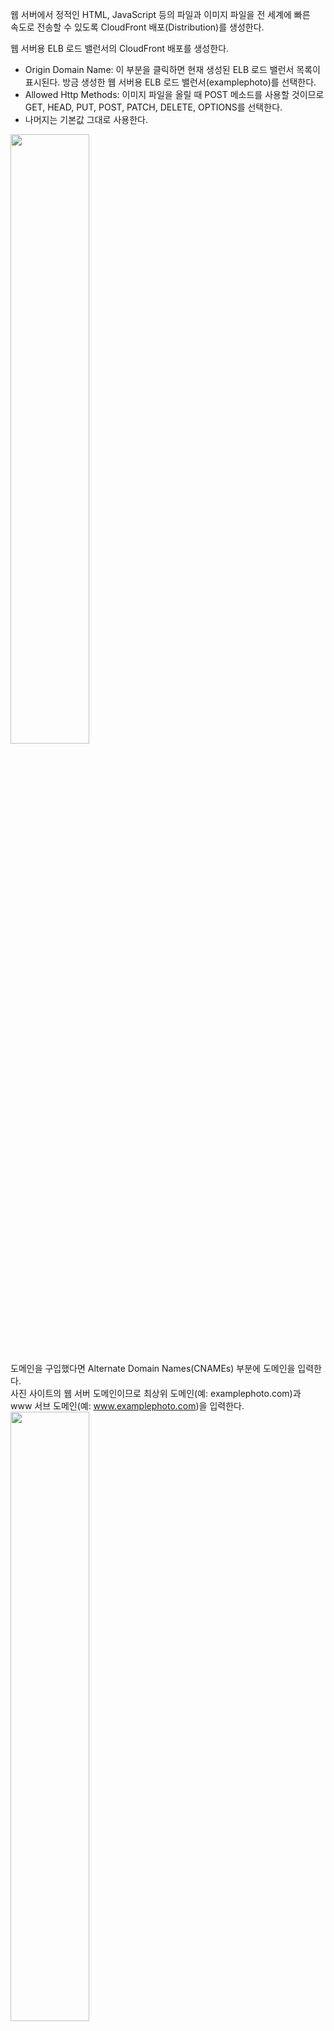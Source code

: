 웹 서버에서 정적인 HTML, JavaScript 등의 파일과 이미지 파일을 전 세계에 빠른   
속도로 전송할 수 있도록 CloudFront 배포(Distribution)를 생성한다.   
  
웹 서버용 ELB 로드 밸런서의 CloudFront 배포를 생성한다.   
- Origin Domain Name: 이 부분을 클릭하면 현재 생성된 ELB 로드 밸런서 목록이  
표시된다. 방금 생성한 웹 서버용 ELB 로드 밸런서(examplephoto)를 선택한다.   
- Allowed Http Methods: 이미지 파일을 올릴 때 POST 메소드를 사용할 것이므로   
GET, HEAD, PUT, POST, PATCH, DELETE, OPTIONS를 선택한다.   
- 나머지는 기본값 그대로 사용한다.   
<img src="https://user-images.githubusercontent.com/33191974/159160020-e175b139-4af5-4d49-980e-cb33b245443a.png" width="50%" height="50%"/>    
  
도메인을 구입했다면 Alternate Domain Names(CNAMEs) 부분에 도메인을 입력한다.   
사진 사이트의 웹 서버 도메인이므로 최상위 도메인(예: examplephoto.com)과   
www 서브 도메인(예: www.examplephoto.com)을 입력한다.  
<img src="https://user-images.githubusercontent.com/33191974/159160041-51589c6b-f160-4c6c-8be7-5f1d9bcb051c.png" width="50%" height="50%"/>  
  
이미지 저장용 S3 버킷의 CloudFront 배포를 생성한다.  
- Origin Domain Name: 이 부분을 클릭하면 현재 생성된 S3 버킷 목록이 표시된다.   
방금 생성한 이미지 저장용 S3 버킷(`<프로젝트 이름>.image`)을 선택한다.   
- Restric Bucket Access: CloudFront에서만 S3 버킷에 접근할 수 있도록 yes를   
선택한다([참고](https://github.com/yunkangmin/spring-boot/blob/main/aws/59%20Signed%20URL%20%EC%82%AC%EC%9A%A9%20%EC%84%A4%EC%A0%95%ED%95%98%EA%B8%B0.md#s3-%EB%B2%84%ED%82%B7-%EC%95%A1%EC%84%B8%EC%8A%A4)).    
- Origin Access Identity: 오리진 접근 식별자를 새로 생성하도록 Create a New  
Identity를 선택한다.   
- Grant Read Permissions on Bucket: CloudFront가 S3에서 파일을 읽을 수 있는   
권한을 버킷의 Bucket Policy에 설정하도록 Yes, Update Bucket Policy를 선택한다.  
- 나머지는 기본값 그대로 사용한다.   
<img src="https://user-images.githubusercontent.com/33191974/159160713-afdd67b5-5fcb-4e36-9f43-6d5426c56623.png" width="50%" height="50%"/>  
  
도메인을 구입했다면 Alternate Domain Names(CNAMEs)에 도메인을 입력한다.  
이미지 전용이므로 image 서브 도메인(예: image.examplephoto.com)을 입력한다.   
<img src="https://user-images.githubusercontent.com/33191974/159160867-9ddb749d-bea4-40b0-bd95-65b8c0ecc67e.png" width="50%" height="50%"/>  
  
웹 서버와 이미지용 CloudFront 배포를 생성한 모습이다.  
<img src="https://user-images.githubusercontent.com/33191974/159160906-f3223808-c568-49cc-9a7d-e1c4f783c2b7.png" width="50%" height="50%"/>  




























